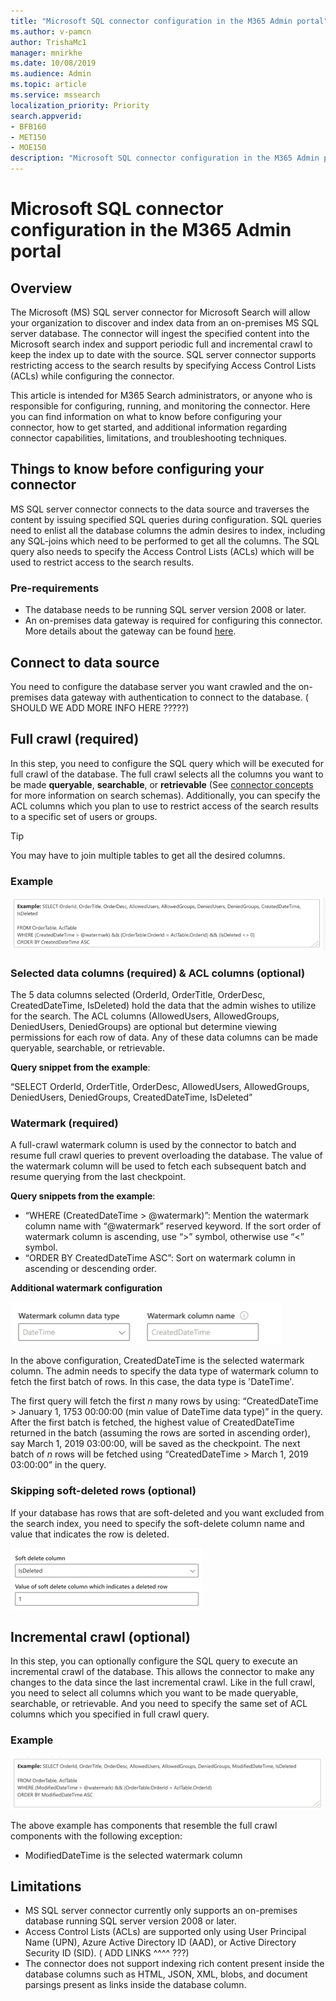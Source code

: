 ```yaml
---
title: "Microsoft SQL connector configuration in the M365 Admin portal"
ms.author: v-pamcn
author: TrishaMc1
manager: mnirkhe
ms.date: 10/08/2019
ms.audience: Admin
ms.topic: article
ms.service: mssearch
localization_priority: Priority
search.appverid:
- BFB160
- MET150
- MOE150
description: "Microsoft SQL connector configuration in the M365 Admin portal."
---
```


# Microsoft SQL connector configuration in the M365 Admin portal

## Overview
The Microsoft (MS) SQL server connector for Microsoft Search will allow your organization to discover and index data from an on-premises MS SQL server database. The connector will ingest the specified content into the Microsoft search index and support periodic full and incremental crawl to keep the index up to date with the source. SQL server connector supports restricting access to the search results by specifying Access Control Lists (ACLs) while configuring the connector. 

This article is intended for M365 Search administrators, or anyone who is responsible for configuring, running, and monitoring the connector. Here you can find information on what to know before configuring your connector, how to get started, and additional information regarding connector capabilities, limitations, and troubleshooting techniques.

## Things to know before configuring your connector
MS SQL server connector connects to the data source and traverses the content by issuing specified SQL queries during configuration. SQL queries need to enlist all the database columns the admin desires to index, including any SQL-joins which need to be performed to get all the columns. The SQL query also needs to specify the Access Control Lists (ACLs) which will be used to restrict access to the search results.

### Pre-requirements 
* The database needs to be running SQL server version 2008 or later. 
* An on-premises data gateway is required for configuring this connector. More details about the gateway can be found [here](https://docs.microsoft.com/en-us/power-bi/service-gateway-onprem). 

## Connect to data source
You need to configure the database server you want crawled and the on-premises data gateway with authentication to connect to the database.
( SHOULD WE ADD MORE INFO HERE ?????)

## Full crawl (required)
In this step, you need to configure the SQL query which will be executed for full crawl of the database. The full crawl selects all the columns you want to be made **queryable**, **searchable**, or **retrievable** (See [connector concepts](connectors-concepts.md) for more information on search schemas). Additionally, you can specify the ACL columns which you plan to use to restrict access of the search results to a specific set of users or groups.
>[!TIP]
>You may have to join multiple tables to get all the desired columns.

### Example
![](MSSQL-fullcrawl.png)

### Selected data columns (required) & ACL columns (optional)
The 5 data columns selected (OrderId, OrderTitle, OrderDesc, CreatedDateTime, IsDeleted) hold the data that the admin wishes to utilize for the search. The ACL columns (AllowedUsers, AllowedGroups, DeniedUsers, DeniedGroups) are optional but determine viewing permissions for each row of data. Any of these data columns can be made queryable, searchable, or retrievable. 

**Query snippet from the example**:

“SELECT OrderId, OrderTitle, OrderDesc, AllowedUsers, AllowedGroups, DeniedUsers, DeniedGroups, CreatedDateTime, IsDeleted”

### Watermark (required)
A full-crawl watermark column is used by the connector to batch and resume full crawl queries to prevent overloading the database. The value of the watermark column will be used to fetch each subsequent batch and resume querying from the last checkpoint.

**Query snippets from the example**:
* “WHERE (CreatedDateTime > @watermark)”: Mention the watermark column name with “@watermark” reserved keyword. If the sort order of watermark column is ascending, use “>” symbol, otherwise use “<” symbol. 
* “ORDER BY CreatedDateTime ASC”: Sort on watermark column in ascending or descending order. 

**Additional watermark configuration**

![](MSSQL-watermark.png)

In the above configuration, CreatedDateTime is the selected watermark column. The admin needs to specify the data type of watermark column to fetch the first batch of rows. In this case, the data type is 'DateTime'. 

The first query will fetch the first *n* many rows by using: “CreatedDateTime > January 1, 1753 00:00:00 (min value of DateTime data type)” in the query. After the first batch is fetched, the highest value of CreatedDateTime returned in the batch (assuming the rows are sorted in ascending order), say March 1, 2019 03:00:00, will be saved as the checkpoint. The next batch of *n* rows will be fetched using “CreatedDateTime > March 1, 2019 03:00:00” in the query.

### Skipping soft-deleted rows (optional)
If your database has rows that are soft-deleted and you want excluded from the search index, you need to specify the soft-delete column name and value that indicates the row is deleted.

![](MSSQL-softdelete.png)

## Incremental crawl (optional)
In this step, you can optionally configure the SQL query to execute an incremental crawl of the database. This allows the connector to make any changes to the data since the last incremental crawl. Like in the full crawl, you need to select all columns which you want to be made queryable, searchable, or retrievable. And you need to specify the same set of ACL columns which you specified in full crawl query. 

### Example
![](MSSQL-incrcrawl.png)

The above example has components that resemble the full crawl components with the following exception:
* ModifiedDateTime is the selected watermark column

## Limitations
* MS SQL server connector currently only supports an on-premises database running SQL server version 2008 or later. 
* Access Control Lists (ACLs) are supported only using User Principal Name (UPN), Azure Active Directory ID (AAD), or Active Directory Security ID (SID). 
( ADD LINKS ^^^^ ???)
* The connector does not support indexing rich content present inside the database columns such as HTML, JSON, XML, blobs, and document parsings present as links inside the database column.

